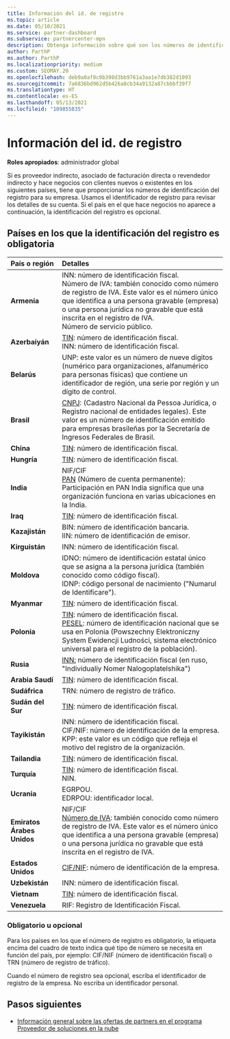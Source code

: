 ```yaml
---
title: Información del id. de registro
ms.topic: article
ms.date: 05/10/2021
ms.service: partner-dashboard
ms.subservice: partnercenter-mpn
description: Obtenga información sobre qué son los números de identificación del registro y si son obligatorios para su país.
author: ParthP
ms.author: ParthP
ms.localizationpriority: medium
ms.custom: SEOMAY.20
ms.openlocfilehash: deb9a0af8c0b398d3bb9761a3aa1e7db382d1093
ms.sourcegitcommit: 7a6836bd962d5b426a8cb34a9132a87cbbbf39f7
ms.translationtype: HT
ms.contentlocale: es-ES
ms.lasthandoff: 05/13/2021
ms.locfileid: "109855835"
---
```

# <a name="registration-id-number-information"></a>Información del id. de registro

**Roles apropiados**: administrador global
 
Si es proveedor indirecto, asociado de facturación directa o revendedor indirecto y hace negocios con clientes nuevos o existentes en los siguientes países, tiene que proporcionar los números de identificación del registro para su empresa. Usamos el identificador de registro para revisar los detalles de su cuenta. Si el país en el que hace negocios no aparece a continuación, la identificación del registro es opcional.

## <a name="countries-where-registration-id-is-required"></a>Países en los que la identificación del registro es obligatoria

| **País o región** | **Detalles** |
|:--|:--|
| **Armenia** | INN: número de identificación fiscal.<br>Número de IVA: también conocido como número de registro de IVA. Este valor es el número único que identifica a una persona gravable (empresa) o una persona jurídica no gravable que está inscrita en el registro de IVA.<br>Número de servicio público. |
| **Azerbaiyán**  | [TIN](http://www.oecd.org/tax/automatic-exchange/crs-implementation-and-assistance/tax-identification-numbers/Azerbaijan-TIN.pdf): número de identificación fiscal.<br>INN: número de identificación fiscal. |
| **Belarús**  | UNP: este valor es un número de nueve dígitos (numérico para organizaciones, alfanumérico para personas físicas) que contiene un identificador de región, una serie por región y un dígito de control. |
|**Brasil** | [CNPJ](http://www.oecd.org/tax/automatic-exchange/crs-implementation-and-assistance/tax-identification-numbers/Brazil-TIN.pdf): (Cadastro Nacional da Pessoa Jurídica, o Registro nacional de entidades legales). Este valor es un número de identificación emitido para empresas brasileñas por la Secretaría de Ingresos Federales de Brasil.  |
| **China** | [TIN](http://www.oecd.org/tax/automatic-exchange/crs-implementation-and-assistance/tax-identification-numbers/China-TIN.pdf): número de identificación fiscal. |
| **Hungría**  | [TIN](http://www.oecd.org/tax/automatic-exchange/crs-implementation-and-assistance/tax-identification-numbers/Hungary-TIN.pdf): número de identificación fiscal. |
| **India** | NIF/CIF<br>[PAN](http://www.oecd.org/tax/automatic-exchange/crs-implementation-and-assistance/tax-identification-numbers/India-TIN.pdf) (Número de cuenta permanente): Participación en PAN India significa que una organización funciona en varias ubicaciones en la India. |
| **Iraq** | [TIN](http://www.oecd.org/tax/automatic-exchange/crs-implementation-and-assistance/tax-identification-numbers/): número de identificación fiscal. |
| **Kazajistán**  | BIN: número de identificación bancaria.<br>IIN: número de identificación de emisor. |
| **Kirguistán**  | INN: número de identificación fiscal. |
| **Moldova**  | IDNO: número de identificación estatal único que se asigna a la persona jurídica (también conocido como código fiscal).<br>IDNP: código personal de nacimiento ("Numarul de Identificare"). |
| **Myanmar** | [TIN](http://www.oecd.org/tax/automatic-exchange/crs-implementation-and-assistance/tax-identification-numbers/): número de identificación fiscal. |
| **Polonia**  | [TIN](http://www.oecd.org/tax/automatic-exchange/crs-implementation-and-assistance/tax-identification-numbers/Poland-TIN.pdf): número de identificación fiscal.<br>[PESEL](http://www.oecd.org/tax/automatic-exchange/crs-implementation-and-assistance/tax-identification-numbers/Poland-TIN.pdf): número de identificación nacional que se usa en Polonia (Powszechny Elektroniczny System Ewidencji Ludności, sistema electrónico universal para el registro de la población). |
| **Rusia**  | [INN:](http://www.oecd.org/tax/automatic-exchange/crs-implementation-and-assistance/tax-identification-numbers/Russia-TIN.pdf) número de identificación fiscal (en ruso, "Individualiy Nomer Nalogoplatelshika") | 
| **Arabia Saudí** | [TIN](http://www.oecd.org/tax/automatic-exchange/crs-implementation-and-assistance/tax-identification-numbers/Saudi-Arabia-TIN.pdf): número de identificación fiscal. |
| **Sudáfrica** | TRN: número de registro de tráfico. |
| **Sudán del Sur** | [TIN](http://www.oecd.org/tax/automatic-exchange/crs-implementation-and-assistance/tax-identification-numbers/): número de identificación fiscal. |
| **Tayikistán**  | INN: número de identificación fiscal.<br>CIF/NIF: número de identificación de la empresa.<br>KPP: este valor es un código que refleja el motivo del registro de la organización. |
| **Tailandia** | [TIN](http://www.oecd.org/tax/automatic-exchange/crs-implementation-and-assistance/tax-identification-numbers/): número de identificación fiscal. |
| **Turquía** | [TIN](http://www.oecd.org/tax/automatic-exchange/crs-implementation-and-assistance/tax-identification-numbers/Turkey-TIN.pdf): número de identificación fiscal.<br>NIN. |
| **Ucrania**  | EGRPOU.<br>EDRPOU: identificador local. |
| **Emiratos Árabes Unidos** | NIF/CIF<br>[Número de IVA](http://www.oecd.org/tax/automatic-exchange/crs-implementation-and-assistance/tax-identification-numbers/UAE-TIN.pdf): también conocido como número de registro de IVA. Este valor es el número único que identifica a una persona gravable (empresa) o una persona jurídica no gravable que está inscrita en el registro de IVA. |
| **Estados Unidos** | [CIF/NIF](https://irs.ein-forms-gov.com/?keyword=employer%20identification%20number&source=Google&network=o&device=c&devicemodel=&mobile=&adposition%5d&targetid=kwd-81501461534755:loc-190&msclkid=458d3159f6051392f5286e8e75ed79ce): número de identificación de la empresa. |
| **Uzbekistán**  | INN: número de identificación fiscal. |
| **Vietnam** | [TIN](http://www.oecd.org/tax/automatic-exchange/crs-implementation-and-assistance/tax-identification-numbers/): número de identificación fiscal. |
| **Venezuela** | RIF: Registro de Identificación Fiscal. |  

### <a name="mandatory-or-optional"></a>Obligatorio u opcional
 
Para los países en los que el número de registro es obligatorio, la etiqueta encima del cuadro de texto indica qué tipo de número se necesita en función del país, por ejemplo: CIF/NIF (número de identificación fiscal) o TRN (número de registro de tráfico).

Cuando el número de registro sea opcional, escriba el identificador de registro de la empresa. No escriba un identificador personal.

## <a name="next-steps"></a>Pasos siguientes

- [Información general sobre las ofertas de partners en el programa Proveedor de soluciones en la nube](csp-offers.md)
